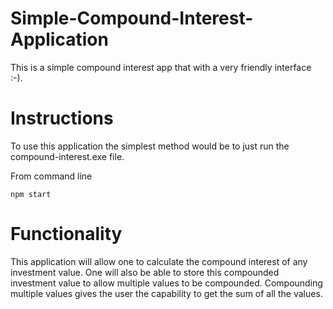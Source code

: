 # Simple-Compound-Interest-Application
This is a simple compound interest app that with a very friendly interface :-).

# Instructions
To use this application the simplest method would be to just run the compound-interest.exe file.

From command line 

```npm start```

# Functionality
This application will allow one to calculate the compound interest of any investment value. One will also be able to store 
this compounded investment value to allow multiple values to be compounded. Compounding multiple values gives the user the capability to get the sum of all the values.

